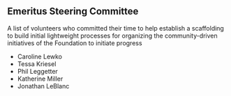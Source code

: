 ## Emeritus Steering Committee

A list of volunteers who committed their time to help establish a scaffolding to build initial lightweight processes for organizing the community-driven initiatives of the Foundation to initiate progress

- Caroline Lewko
- Tessa Kriesel
- Phil Leggetter
- Katherine Miller
- Jonathan LeBlanc
